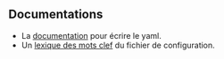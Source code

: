 ## Documentations
- La [documentation](documentations/fichier_de_configuration.pdf) pour écrire le yaml.
- Un [lexique des mots clef](lexique.pdf) du fichier de configuration.